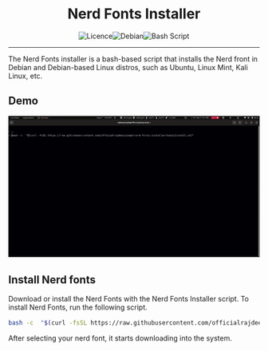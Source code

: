 <h1 style="text-align: center;">Nerd Fonts Installer</h1>

<div style="display:flex;justify-content:center">

 <img src="https://img.shields.io/github/license/Ileriayo/markdown-badges?style=for-the-badge" alt="Licence" /> 
 <img src="https://img.shields.io/badge/Debian-D70A53?style=for-the-badge&logo=debian&logoColor=white" alt="Debian" /> 
 <img src="https://img.shields.io/badge/bash_script-%23121011.svg?style=for-the-badge&logo=gnu-bash&logoColor=white" alt="Bash Script" />

</div>

---

The Nerd Fonts installer is a bash-based script that installs the Nerd front in Debian and Debian-based Linux distros, such as Ubuntu, Linux Mint, Kali Linux, etc.

## Demo
![DEMO](/media/install-nerd-font.gif "install nerd font")

## Install Nerd fonts
Download or install the Nerd Fonts with the Nerd Fonts Installer script. To install Nerd Fonts, run the following script.

```bash
bash -c  "$(curl -fsSL https://raw.githubusercontent.com/officialrajdeepsingh/nerd-fonts-installer/main/install.sh)"
```
After selecting your nerd font, it starts downloading into the system.
